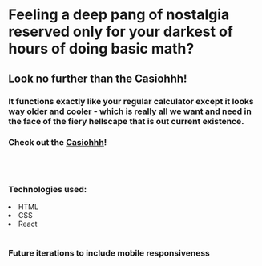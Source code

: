 <h1> Feeling a deep pang of nostalgia reserved only for your darkest of hours of doing basic math? </h1>
<h2> Look no further than the Casiohhh! </h2>
<h3>It functions exactly like your regular calculator except it looks way older and cooler - which is really all we want and need in the face of the fiery hellscape that is out current existence.</h3>
<h3>Check out the <a href="https://nicole-code.github.io/80s-calculator/">Casiohhh</a>!</h3>
<br>
<br>  
<h3>Technologies used:</h3>
<li>HTML</li>
<li>CSS</li>
<li>React</li>
<br>
<h3>Future iterations to include mobile responsiveness</h3>



